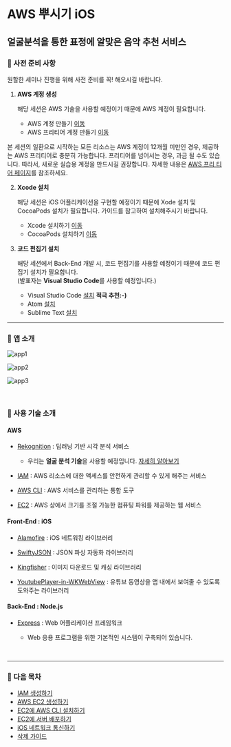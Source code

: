 # AWS 뿌시기 iOS

## 얼굴분석을 통한 표정에 알맞은 음악 추천 서비스

### 🚩 사전 준비 사항

원할한 세미나 진행을 위해 사전 준비를 꼭! 해오시길 바랍니다.

1. **AWS 계정 생성**

   해당 세션은 AWS 기술을 사용할 예정이기 때문에 AWS 계정이 필요합니다.

   - AWS 계정 만들기 [이동](https://portal.aws.amazon.com/billing/signup#/start)
   - AWS 프리티어 계정 만들기 [이동](https://aws.amazon.com/ko/free)

본 세션의 일환으로 시작하는 모든 리소스는 AWS 계정이 12개월 미만인 경우, 제공하는 AWS 프리티어로 충분히 가능합니다. 프리티어를 넘어서는 경우, 과금 될 수도 있습니다. 따라서, 새로운 실습용 계정을 만드시길 권장합니다. 자세한 내용은 [AWS 프리 티어 페이지](https://aws.amazon.com/free/)를 참조하세요.

2. **Xcode 설치**

   해당 세션은 iOS 어플리케이션을 구현할 예정이기 때문에 Xode 설치 및 CocoaPods 설치가 필요합니다. 가이드를 참고하여 설치해주시기 바랍니다.

   - Xcode 설치하기 [이동](https://github.com/AUSG/ausg-seminar-2019/tree/master/iOSTrack/Preparation)
   - CocoaPods 설치하기 [이동](https://github.com/kyeahen/ExpressionRekognitionMusicService/blob/master/Guide/CocoaPods%20%EC%84%A4%EC%B9%98%20%EA%B0%80%EC%9D%B4%EB%93%9C.md)


3. **코드 편집기 설치**

   해당 세션에서 Back-End 개발 시, 코드 편집기를 사용할 예정이기 때문에 코드 편집기 설치가 필요합니다. <br/>
   (발표자는 **Visual Studio Code**를 사용할 예정입니다.) 

   - Visual Studio Code [설치](https://code.visualstudio.com/)  **적극 추천:-)**
   - Atom [설치](https://atom.io/)
   - Sublime Text [설치](https://www.sublimetext.com/)

------

### 🚩 앱 소개

![app1](https://github.com/kyeahen/ExpressionRekognitionMusicService/blob/master/Guide/images/app1.png)

![app2](https://github.com/kyeahen/ExpressionRekognitionMusicService/blob/master/Guide/images/app2.png)

![app3](https://github.com/kyeahen/ExpressionRekognitionMusicService/blob/master/Guide/images/app3.png)

<br/>

### 🚩 사용 기술 소개

#### AWS

- [Rekognition](https://ap-northeast-2.console.aws.amazon.com/rekognition/home?region=ap-northeast-2#/) : 딥러닝 기반 시각 분석 서비스
  - 우리는 **얼굴 분석 기술**을 사용할 예정입니다. [자세히 알아보기](https://ap-northeast-2.console.aws.amazon.com/rekognition/home?region=ap-northeast-2#/face-detection)
  
- [IAM](https://aws.amazon.com/ko/iam/) : AWS 리소스에 대한 액세스를 안전하게 관리할 수 있게 해주는 서비스

- [AWS CLI](https://aws.amazon.com/ko/cli/) : AWS 서비스를 관리하는 통합 도구

- [EC2](https://aws.amazon.com/ko/ec2/?nc2=h_m1) : AWS 상에서 크기를 조절 가능한 컴퓨팅 파워를 제공하는 웹 서비스

#### Front-End : iOS

- [Alamofire](https://github.com/Alamofire/Alamofire) : iOS 네트워킹 라이브러리

- [SwiftyJSON](https://github.com/SwiftyJSON/SwiftyJSON) : JSON 파싱 자동화 라이브러리

- [Kingfisher](https://github.com/onevcat/Kingfisher) : 이미지 다운로드 및 캐싱 라이브러리

- [YoutubePlayer-in-WKWebView](https://github.com/hmhv/YoutubePlayer-in-WKWebView) : 유튜브 동영상을 앱 내에서 보여줄 수 있도록 도와주는 라이브러리

#### Back-End : Node.js

- [Express](https://github.com/expressjs/express) : Web 어플리케이션 프레임워크

  - Web 응용 프로그램을 위한 기본적인 시스템이 구축되어 있습니다.

<br/>

------

### 🚩 다음 목차

- [IAM 생성하기](https://github.com/kyeahen/ExpressionRekognitionMusicService/blob/master/Guide/IAM%20%EC%83%9D%EC%84%B1%ED%95%98%EA%B8%B0.md)
- [AWS EC2 생성하기](https://github.com/kyeahen/ExpressionRekognitionMusicService/blob/master/Guide/AWS%20EC2%20%EC%83%9D%EC%84%B1%ED%95%98%EA%B8%B0.md)
- [EC2에 AWS CLI 설치하기](https://github.com/kyeahen/ExpressionRekognitionMusicService/blob/master/Guide/EC2%EC%97%90%20AWS%20CLI%20%EC%84%A4%EC%B9%98%ED%95%98%EA%B8%B0.md)
- [EC2에 서버 배포하기](https://github.com/kyeahen/ExpressionRekognitionMusicService/blob/master/Guide/EC2%EC%97%90%20%EC%84%9C%EB%B2%84%20%EB%B0%B0%ED%8F%AC%ED%95%98%EA%B8%B0.md)
- [iOS 네트워크 통신하기](https://github.com/kyeahen/ExpressionRekognitionMusicService/blob/master/Guide/iOS%20%EB%84%A4%ED%8A%B8%EC%9B%8C%ED%82%B9%20%ED%86%B5%EC%8B%A0%ED%95%98%EA%B8%B0.md)
- [삭제 가이드]()

